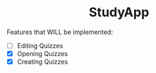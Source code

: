 <div align="center">

# StudyApp

</div>

Features that WILL be implemented:

- [ ] Editing Quizzes
- [x] Opening Quizzes
- [x] Creating Quizzes
